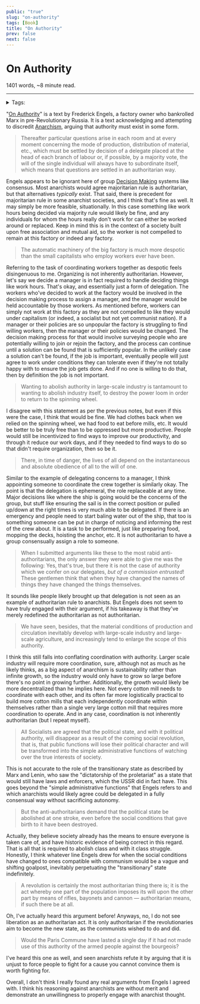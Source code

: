 ```yaml
---
public: "true"
slug: "on-authority"
tags: [Book]
title: "On Authority"
prev: false
next: false
---
```

<script setup>
import { data } from '../../git.data.ts';
import { useData } from 'vitepress';
const pageData = useData();
</script>
<h1 class="p-name">On Authority</h1>
<p>1401 words, ~8 minute read. <span v-html="data[`site/${pageData.page.value.relativePath}`]" /></p>
<hr/>

<details><summary>Tags:</summary><a href="/garden/book/index.md">Book</a></details>

"[On Authority](https://www.marxists.org/archive/marx/works/1872/10/authority.htm)" is a text by Frederick Engels, a factory owner who bankrolled Marx in pre-Revolutionary Russia. It is a text acknowledging and attempting to discredit [Anarchism](/garden/anarchism/index.md), arguing that authority must exist in some form.

> Thereafter particular questions arise in each room and at every moment concerning the mode of production, distribution of material, etc., which must be settled by decision of a delegate placed at the head of each branch of labour or, if possible, by a majority vote, the will of the single individual will always have to subordinate itself, which means that questions are settled in an authoritarian way.

Engels appears to be ignorant here of group [Decision Making](/garden/decision-making/index.md) systems like consensus. Most anarchists would agree majoritarian rule is authoritarian, but that alternatives _typically_ exist. That said, there is precedent for majoritarian rule in some anarchist societies, and I think that's fine as well. It may simply be more feasible, situationally. In this case something like work hours being decided via majority rule would likely be fine, and any individuals for whom the hours really don't work for can either be worked around or replaced. Keep in mind this is in the context of a society built upon free association and mutual aid, so the worker is not compelled to remain at this factory or indeed any factory.

> The automatic machinery of the big factory is much more despotic than the small capitalists who employ workers ever have been.

Referring to the task of coordinating workers together as despotic feels disingenuous to me. Organizing is not inherently authoritarian. However, let's say we decide a manager is in fact required to handle deciding things like work hours. That's okay, and essentially just a form of delegation. The workers who've decided to work at the factory would be involved in the decision making process to assign a manager, and the manager would be held accountable by those workers. As mentioned before, workers can simply not work at this factory as they are not compelled to like they would under capitalism (or indeed, a socialist but not yet communist nation). If a manager or their policies are so unpopular the factory is struggling to find willing workers, then the manager or their policies would be changed. The decision making process for that would involve surveying people who are potentially willing to join or rejoin the factory, and the process can continue until a solution can be found that is sufficiently popular. In the unlikely case a solution can't be found, if the job is important, eventually people will just agree to work under conditions they can tolerate even if they're not totally happy with to ensure the job gets done. And if no one is willing to do that, then by definition the job is not important.

> Wanting to abolish authority in large-scale industry is tantamount to wanting to abolish industry itself, to destroy the power loom in order to return to the spinning wheel.

I disagree with this statement as per the previous notes, but even if this were the case, I think that would be fine. We had clothes back when we relied on the spinning wheel, we had food to eat before mills, etc. It would be better to be truly free than to be oppressed but more productive. People would still be incentivized to find ways to improve our productivity, and through it reduce our work days, and if they needed to find ways to do so that didn't require organization, then so be it.

> There, in time of danger, the lives of all depend on the instantaneous and absolute obedience of all to the will of one.

Similar to the example of delegating concerns to a manager, I think appointing someone to coordinate the crew together is similarly okay. The point is that the delegation is ephemeral, the role replaceable at any time. Major decisions like where the ship is going would be the concerns of the group, but stuff like ensuring the sail is in the correct position or pulled up/down at the right times is very much able to be delegated. If there is an emergency and people need to start baling water out of the ship, that too is something someone can be put in charge of noticing and informing the rest of the crew about. It is a task to be performed, just like preparing food, mopping the decks, hoisting the anchor, etc. It is not authoritarian to have a group consensually assign a role to someone.

> When I submitted arguments like these to the most rabid anti-authoritarians, the only answer they were able to give me was the following: Yes, that's true, but there it is not the case of authority which we confer on our delegates, *but of a commission entrusted*! These gentlemen think that when they have changed the names of things they have changed the things themselves.

It sounds like people likely brought up that delegation is not seen as an example of authoritarian rule to anarchists. But Engels does not seem to have truly engaged with their argument, if his takeaway is that they've merely redefined the authoritarian as not authoritarian.

> We have seen, besides, that the material conditions of production and circulation inevitably develop with large-scale industry and large-scale agriculture, and increasingly tend to enlarge the scope of this authority.

I think this still falls into conflating coordination with authority. Larger scale industry will require more coordination, sure, although not as much as he likely thinks, as a big aspect of anarchism is sustainability rather than infinite growth, so the industry would only have to grow so large before there's no point in growing further. Additionally, the growth would likely be more decentralized than he implies here. Not every cotton mill needs to coordinate with each other, and its often far more logistically practical to build more cotton mills that each independently coordinate within themselves rather than a single very large cotton mill that requires more coordination to operate. And in any case, coordination is not inherently authoritarian (but I repeat myself).

> All Socialists are agreed that the political state, and with it political authority, will disappear as a result of the coming social revolution, that is, that public functions will lose their political character and will be transformed into the simple administrative functions of watching over the true interests of society.

This is not accurate to the role of the transitionary state as described by Marx and Lenin, who saw the "dictatorship of the proletariat" as a state that would still have laws and enforcers, which the USSR did in fact have. This goes beyond the "simple administrative functions" that Engels refers to and which anarchists would likely agree could be delegated in a fully consensual way without sacrificing autonomy.

> But the anti-authoritarians demand that the political state be abolished at one stroke, even before the social conditions that gave birth to it have been destroyed.

Actually, they believe society already has the means to ensure everyone is taken care of, and have historic evidence of being correct in this regard. That is all that is required to abolish class and with it class struggle. Honestly, I think whatever line Engels drew for when the social conditions have changed to ones compatible with communism would be a vague and shifting goalpost, inevitably perpetuating the "transitionary" state indefinitely.

> A revolution is certainly the most authoritarian thing there is; it is the act whereby one part of the population imposes its will upon the other part by means of rifles, bayonets and cannon — authoritarian means, if such there be at all.

Oh, I've actually heard this argument before! Anyways, no, I do not see liberation as an authoritarian act. It is only authoritarian if the revolutionaries aim to become the new state, as the communists wished to do and did.

> Would the Paris Commune have lasted a single day if it had not made use of this authority of the armed people against the bourgeois?

I've heard this one as well, and seen anarchists refute it by arguing that it is unjust to force people to fight for a cause you cannot convince them is worth fighting for.

Overall, I don't think I really found any real arguments from Engels I agreed with. I think his reasoning against anarchists are without merit and demonstrate an unwillingness to properly engage with anarchist thought.